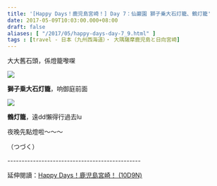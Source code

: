 ```yaml
---
title: '[Happy Days！鹿児島宮崎！] Day 7：仙巌園 獅子乗大石灯籠、鶴灯籠'
date: 2017-05-09T10:03:00.000+08:00
draft: false
aliases: [ "/2017/05/happy-days-day-7_9.html" ]
tags : [travel - 日本（九州西海道）・ 大隅薩摩鹿児島と日向宮崎]
---
```


大大舊石頭，係燈籠嚟㗎  

[![](https://c1.staticflickr.com/5/4185/34493129686_1b49f593b6_z.jpg)](https://c1.staticflickr.com/5/4185/34493129686_1b49f593b6_z.jpg)

**獅子乗大石灯籠**，响御庭前面  

[![](https://c1.staticflickr.com/5/4160/34493128136_2a986e1756_z.jpg)](https://c1.staticflickr.com/5/4160/34493128136_2a986e1756_z.jpg)

**鶴灯籠**，遠dd懶得行過去lu  
  
夜晚先點燈啦～～～  
  
  
  
  
  
（つづく）  
  
\-----------------------------------------------  
  
延伸閱讀：[Happy Days！鹿児島宮崎！ (10D9N)](http://www.hidie.net/2017/06/happy-days10d9n.html)